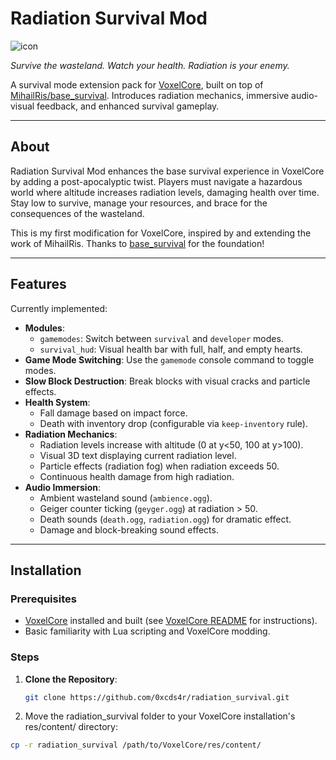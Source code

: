 # Radiation Survival Mod

![icon](https://github.com/user-attachments/assets/ca231f7b-1413-45a0-8394-3a1bac27dc03)


*Survive the wasteland. Watch your health. Radiation is your enemy.*

A survival mode extension pack for [VoxelCore](https://github.com/MihailRis/VoxelEngine-Cpp), built on top of [MihailRis/base_survival](https://github.com/MihailRis/base_survival). Introduces radiation mechanics, immersive audio-visual feedback, and enhanced survival gameplay.

---

## About

Radiation Survival Mod enhances the base survival experience in VoxelCore by adding a post-apocalyptic twist. Players must navigate a hazardous world where altitude increases radiation levels, damaging health over time. Stay low to survive, manage your resources, and brace for the consequences of the wasteland.

This is my first modification for VoxelCore, inspired by and extending the work of MihailRis. Thanks to [base_survival](https://github.com/MihailRis/base_survival) for the foundation!

---

## Features

Currently implemented:

- **Modules**:
  - `gamemodes`: Switch between `survival` and `developer` modes.
  - `survival_hud`: Visual health bar with full, half, and empty hearts.
- **Game Mode Switching**: Use the `gamemode` console command to toggle modes.
- **Slow Block Destruction**: Break blocks with visual cracks and particle effects.
- **Health System**:
  - Fall damage based on impact force.
  - Death with inventory drop (configurable via `keep-inventory` rule).
- **Radiation Mechanics**:
  - Radiation levels increase with altitude (0 at y<50, 100 at y>100).
  - Visual 3D text displaying current radiation level.
  - Particle effects (radiation fog) when radiation exceeds 50.
  - Continuous health damage from high radiation.
- **Audio Immersion**:
  - Ambient wasteland sound (`ambience.ogg`).
  - Geiger counter ticking (`geyger.ogg`) at radiation > 50.
  - Death sounds (`death.ogg`, `radiation.ogg`) for dramatic effect.
  - Damage and block-breaking sound effects.

---

## Installation

### Prerequisites

- [VoxelCore](https://github.com/MihailRis/VoxelEngine-Cpp) installed and built (see [VoxelCore README](https://github.com/MihailRis/VoxelEngine-Cpp#build-project-in-linux) for instructions).
- Basic familiarity with Lua scripting and VoxelCore modding.

### Steps

1. **Clone the Repository**:
   ```bash
   git clone https://github.com/0xcds4r/radiation_survival.git
   ```

2. Move the radiation_survival folder to your VoxelCore installation's res/content/ directory:
  ```bash
  cp -r radiation_survival /path/to/VoxelCore/res/content/
  ```
